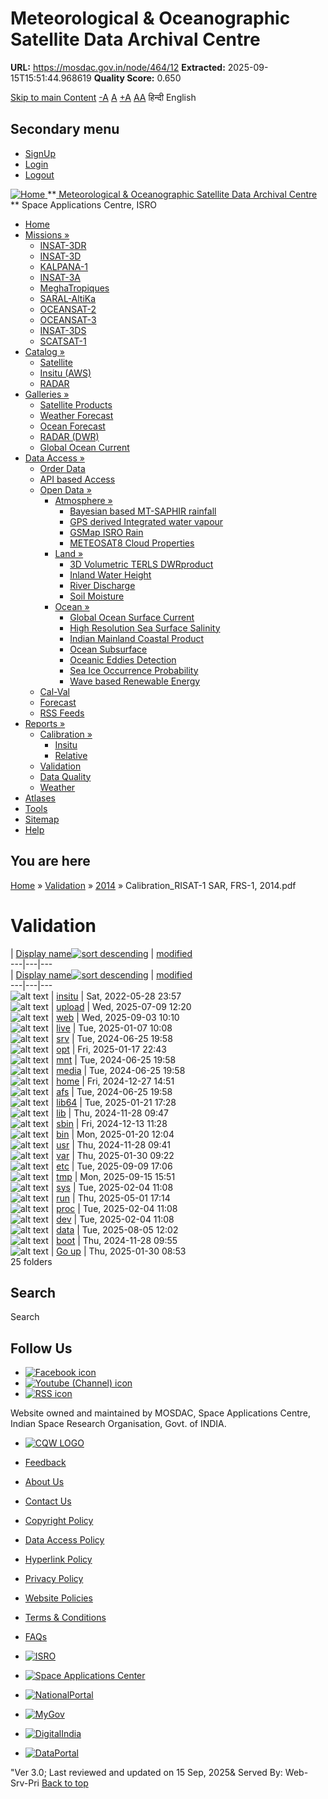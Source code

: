 # Meteorological & Oceanographic Satellite Data Archival Centre

**URL:** https://mosdac.gov.in/node/464/12
**Extracted:** 2025-09-15T15:51:44.968619
**Quality Score:** 0.650

[Skip to main Content](https://mosdac.gov.in/node/464/12#main-content "Skip to main Content")
[-A](javascript:;) [A](javascript:;) [+A](javascript:;)
[A](javascript:drupalHighContrast.enableStyles\(\))[A](javascript:drupalHighContrast.disableStyles\(\))
हिन्दी English
## Secondary menu
  * [SignUp](https://mosdac.gov.in/internal/registration)
  * [Login](https://mosdac.gov.in/internal/uops)
  * [Logout](https://mosdac.gov.in/internal/logout)

[ ![Home](https://mosdac.gov.in/sites/default/files/mosdac_small.png) ](https://mosdac.gov.in/ "Home")
**[ Meteorological & Oceanographic Satellite Data Archival Centre](https://mosdac.gov.in/ "Home") **
Space Applications Centre, ISRO 
  * [Home](https://mosdac.gov.in/)
  * [Missions »](https://mosdac.gov.in/node/464/12)
    * [INSAT-3DR](https://mosdac.gov.in/insat-3dr)
    * [INSAT-3D](https://mosdac.gov.in/insat-3d)
    * [KALPANA-1](https://mosdac.gov.in/kalpana-1)
    * [INSAT-3A](https://mosdac.gov.in/insat-3a)
    * [MeghaTropiques](https://mosdac.gov.in/megha-tropiques)
    * [SARAL-AltiKa](https://mosdac.gov.in/saral-altika)
    * [OCEANSAT-2](https://mosdac.gov.in/oceansat-2)
    * [OCEANSAT-3](https://mosdac.gov.in/oceansat-3)
    * [INSAT-3DS](https://mosdac.gov.in/insat-3ds)
    * [SCATSAT-1](https://mosdac.gov.in/scatsat-1)
  * [Catalog »](https://mosdac.gov.in/node/464/12)
    * [Satellite](https://mosdac.gov.in/internal/catalog-satellite)
    * [Insitu (AWS)](https://mosdac.gov.in/internal/catalog-insitu)
    * [RADAR](https://mosdac.gov.in/internal/catalog-radar)
  * [Galleries »](https://mosdac.gov.in/node/464/12)
    * [Satellite Products](https://mosdac.gov.in/internal/gallery)
    * [Weather Forecast](https://mosdac.gov.in/internal/gallery/weather)
    * [Ocean Forecast](https://mosdac.gov.in/internal/gallery/ocean)
    * [RADAR (DWR)](https://mosdac.gov.in/internal/gallery/dwr)
    * [Global Ocean Current](https://mosdac.gov.in/internal/gallery/current)
  * [Data Access »](https://mosdac.gov.in/node/464/12)
    * [Order Data](https://mosdac.gov.in/internal/uops)
    * [API based Access](https://mosdac.gov.in/downloadapi-manual)
    * [Open Data »](https://mosdac.gov.in/node/464/12)
      * [Atmosphere »](https://mosdac.gov.in/node/464/12)
        * [Bayesian based MT-SAPHIR rainfall](https://mosdac.gov.in/bayesian-based-mt-saphir-rainfall)
        * [GPS derived Integrated water vapour](https://mosdac.gov.in/gps-derived-integrated-water-vapour)
        * [GSMap ISRO Rain](https://mosdac.gov.in/gsmap-isro-rain)
        * [METEOSAT8 Cloud Properties](https://mosdac.gov.in/meteosat8-cloud-properties)
      * [Land »](https://mosdac.gov.in/node/464/12)
        * [3D Volumetric TERLS DWRproduct](https://mosdac.gov.in/3d-volumetric-terls-dwrproduct)
        * [Inland Water Height](https://mosdac.gov.in/inland-water-height)
        * [River Discharge](https://mosdac.gov.in/river-discharge)
        * [Soil Moisture](https://mosdac.gov.in/soil-moisture-0)
      * [Ocean »](https://mosdac.gov.in/node/464/12)
        * [Global Ocean Surface Current](https://mosdac.gov.in/global-ocean-surface-current)
        * [High Resolution Sea Surface Salinity](https://mosdac.gov.in/high-resolution-sea-surface-salinity)
        * [Indian Mainland Coastal Product](https://mosdac.gov.in/indian-mainland-coastal-product)
        * [Ocean Subsurface](https://mosdac.gov.in/ocean-subsurface)
        * [Oceanic Eddies Detection](https://mosdac.gov.in/oceanic-eddies-detection)
        * [Sea Ice Occurrence Probability](https://mosdac.gov.in/sea-ice-occurrence-probability)
        * [Wave based Renewable Energy](https://mosdac.gov.in/wave-based-renewable-energy)
    * [Cal-Val](https://mosdac.gov.in/internal/calval-data)
    * [Forecast](https://mosdac.gov.in/internal/forecast-menu)
    * [RSS Feeds](https://mosdac.gov.in/rss-feed "ISROCast")
  * [Reports »](https://mosdac.gov.in/node/464/12)
    * [Calibration »](https://mosdac.gov.in/node/464/12)
      * [Insitu](https://mosdac.gov.in/insitu)
      * [Relative](https://mosdac.gov.in/calibration-reports)
    * [Validation](https://mosdac.gov.in/validation-reports)
    * [Data Quality](https://mosdac.gov.in/data-quality)
    * [Weather](https://mosdac.gov.in/weather-reports)
  * [Atlases](https://mosdac.gov.in/atlases)
  * [Tools](https://mosdac.gov.in/tools)
  * [Sitemap](https://mosdac.gov.in/sitemap)
  * [Help](https://mosdac.gov.in/help)


## You are here
[Home](https://mosdac.gov.in/) » [Validation](https://mosdac.gov.in/node/464/1) » [2014](https://mosdac.gov.in/node/464/3) » Calibration_RISAT-1 SAR, FRS-1, 2014.pdf
# Validation
| [Display name![sort descending](https://mosdac.gov.in/misc/arrow-desc.png)](https://mosdac.gov.in/node/464/12?sort=desc&order=Display%20name "sort by Display name") | [modified](https://mosdac.gov.in/node/464/12?sort=asc&order=modified "sort by modified")  
---|---|---  
| [Display name![sort descending](https://mosdac.gov.in/misc/arrow-desc.png)](https://mosdac.gov.in/node/464/12?sort=desc&order=Display%20name "sort by Display name") | [modified](https://mosdac.gov.in/node/464/12?sort=asc&order=modified "sort by modified")  
---|---|---  
![alt text](https://mosdac.gov.in/sites/all/modules/filebrowser/icons/folder.png) | [insitu](https://mosdac.gov.in/node/464/1932) | Sat, 2022-05-28 23:57  
![alt text](https://mosdac.gov.in/sites/all/modules/filebrowser/icons/folder.png) | [upload](https://mosdac.gov.in/node/464/1931) | Wed, 2025-07-09 12:20  
![alt text](https://mosdac.gov.in/sites/all/modules/filebrowser/icons/folder.png) | [web](https://mosdac.gov.in/node/464/1930) | Wed, 2025-09-03 10:10  
![alt text](https://mosdac.gov.in/sites/all/modules/filebrowser/icons/folder.png) | [live](https://mosdac.gov.in/node/464/1929) | Tue, 2025-01-07 10:08  
![alt text](https://mosdac.gov.in/sites/all/modules/filebrowser/icons/folder.png) | [srv](https://mosdac.gov.in/node/464/1928) | Tue, 2024-06-25 19:58  
![alt text](https://mosdac.gov.in/sites/all/modules/filebrowser/icons/folder.png) | [opt](https://mosdac.gov.in/node/464/1927) | Fri, 2025-01-17 22:43  
![alt text](https://mosdac.gov.in/sites/all/modules/filebrowser/icons/folder.png) | [mnt](https://mosdac.gov.in/node/464/1926) | Tue, 2024-06-25 19:58  
![alt text](https://mosdac.gov.in/sites/all/modules/filebrowser/icons/folder.png) | [media](https://mosdac.gov.in/node/464/1925) | Tue, 2024-06-25 19:58  
![alt text](https://mosdac.gov.in/sites/all/modules/filebrowser/icons/folder.png) | [home](https://mosdac.gov.in/node/464/1924) | Fri, 2024-12-27 14:51  
![alt text](https://mosdac.gov.in/sites/all/modules/filebrowser/icons/folder.png) | [afs](https://mosdac.gov.in/node/464/1923) | Tue, 2024-06-25 19:58  
![alt text](https://mosdac.gov.in/sites/all/modules/filebrowser/icons/folder.png) | [lib64](https://mosdac.gov.in/node/464/1922) | Tue, 2025-01-21 17:28  
![alt text](https://mosdac.gov.in/sites/all/modules/filebrowser/icons/folder.png) | [lib](https://mosdac.gov.in/node/464/1921) | Thu, 2024-11-28 09:47  
![alt text](https://mosdac.gov.in/sites/all/modules/filebrowser/icons/folder.png) | [sbin](https://mosdac.gov.in/node/464/1920) | Fri, 2024-12-13 11:28  
![alt text](https://mosdac.gov.in/sites/all/modules/filebrowser/icons/folder.png) | [bin](https://mosdac.gov.in/node/464/1919) | Mon, 2025-01-20 12:04  
![alt text](https://mosdac.gov.in/sites/all/modules/filebrowser/icons/folder.png) | [usr](https://mosdac.gov.in/node/464/1918) | Thu, 2024-11-28 09:41  
![alt text](https://mosdac.gov.in/sites/all/modules/filebrowser/icons/folder.png) | [var](https://mosdac.gov.in/node/464/1917) | Thu, 2025-01-30 09:22  
![alt text](https://mosdac.gov.in/sites/all/modules/filebrowser/icons/folder.png) | [etc](https://mosdac.gov.in/node/464/1916) | Tue, 2025-09-09 17:06  
![alt text](https://mosdac.gov.in/sites/all/modules/filebrowser/icons/folder.png) | [tmp](https://mosdac.gov.in/node/464/1915) | Mon, 2025-09-15 15:51  
![alt text](https://mosdac.gov.in/sites/all/modules/filebrowser/icons/folder.png) | [sys](https://mosdac.gov.in/node/464/1914) | Tue, 2025-02-04 11:08  
![alt text](https://mosdac.gov.in/sites/all/modules/filebrowser/icons/folder.png) | [run](https://mosdac.gov.in/node/464/1913) | Thu, 2025-05-01 17:14  
![alt text](https://mosdac.gov.in/sites/all/modules/filebrowser/icons/folder.png) | [proc](https://mosdac.gov.in/node/464/1912) | Tue, 2025-02-04 11:08  
![alt text](https://mosdac.gov.in/sites/all/modules/filebrowser/icons/folder.png) | [dev](https://mosdac.gov.in/node/464/1911) | Tue, 2025-02-04 11:08  
![alt text](https://mosdac.gov.in/sites/all/modules/filebrowser/icons/folder.png) | [data](https://mosdac.gov.in/node/464/1910) | Tue, 2025-08-05 12:02  
![alt text](https://mosdac.gov.in/sites/all/modules/filebrowser/icons/folder.png) | [boot](https://mosdac.gov.in/node/464/1909) | Thu, 2024-11-28 09:55  
![alt text](https://mosdac.gov.in/sites/all/modules/filebrowser/icons/folder-parent.png) | [Go up](https://mosdac.gov.in/node/464/) | Thu, 2025-01-30 08:53  
25 folders
## Search
Search 
## Follow Us
  * [![Facebook icon](https://mosdac.gov.in/sites/all/modules/social_media_links/libraries/elegantthemes/PNG/facebook.png)](https://www.facebook.com/mosdac.sac.isro "Facebook")
  * [![Youtube \(Channel\) icon](https://mosdac.gov.in/sites/all/modules/social_media_links/libraries/elegantthemes/PNG/youtube.png)](http://www.youtube.com/channel/UCDVkai9WIgY2ZgrlF_08Yeg "Youtube \(Channel\)")
  * [![RSS icon](https://mosdac.gov.in/sites/all/modules/social_media_links/libraries/elegantthemes/PNG/rss.png)](https://mosdac.gov.in/rss.xml "RSS")


Website owned and maintained by MOSDAC, Space Applications Centre, Indian Space Research Organisation, Govt. of INDIA.
  * [![CQW LOGO](https://mosdac.gov.in/docs/cqw_logo.gif)](https://mosdac.gov.in/docs/STQC.pdf "Quality Certificate")


  * [Feedback](https://mosdac.gov.in/mosdac-feedback)
  * [About Us](https://mosdac.gov.in/about-us)
  * [Contact Us](https://mosdac.gov.in/contact-us)
  * [Copyright Policy](https://mosdac.gov.in/copyright-policy)
  * [Data Access Policy](https://mosdac.gov.in/data-access-policy)
  * [Hyperlink Policy](https://mosdac.gov.in/hyperlink-policy)
  * [Privacy Policy](https://mosdac.gov.in/privacy-policy)
  * [Website Policies](https://mosdac.gov.in/website-policies)
  * [Terms & Conditions](https://mosdac.gov.in/terms-conditions)
  * [FAQs](https://mosdac.gov.in/faq-page)


  * [![ISRO](https://mosdac.gov.in/sites/default/files/styles/thumbnail/public/logo-transparent.png?itok=IUS20l-w)](http://www.isro.gov.in)
  * [![Space Applications Center](https://mosdac.gov.in/sites/default/files/styles/thumbnail/public/saclogo.png?itok=_Jv4AuIn)](http://www.sac.gov.in)
  * [![NationalPortal](https://mosdac.gov.in/sites/default/files/styles/thumbnail/public/india-gov_0.png?itok=yssAPH3m)](http://www.india.gov.in)
  * [![MyGov](https://mosdac.gov.in/sites/default/files/styles/thumbnail/public/mygov_0.png?itok=Po-dzdT3)](http://mygov.in/)
  * [![DigitalIndia](https://mosdac.gov.in/sites/default/files/styles/thumbnail/public/digital-india_0.png?itok=ntlP7atE)](http://www.digitalindia.gov.in/)
  * [![DataPortal](https://mosdac.gov.in/sites/default/files/styles/thumbnail/public/data-gov.png?itok=qYA78FgB)](http://data.gov.in)


"Ver 3.0; Last reviewed and updated on 15 Sep, 2025& Served By: Web-Srv-Pri
[](https://mosdac.gov.in/node/464/12 "Previous")[](https://mosdac.gov.in/node/464/12 "Next")
[](https://mosdac.gov.in/node/464/12)
[](https://mosdac.gov.in/node/464/12 "Previous")[](https://mosdac.gov.in/node/464/12 "Next")
[](https://mosdac.gov.in/node/464/12 "Close")[](https://mosdac.gov.in/node/464/12)[](https://mosdac.gov.in/node/464/12)[](https://mosdac.gov.in/node/464/12 "Pause Slideshow")[](https://mosdac.gov.in/node/464/12 "Play Slideshow")
[Back to top](https://mosdac.gov.in/node/464/12#top)

